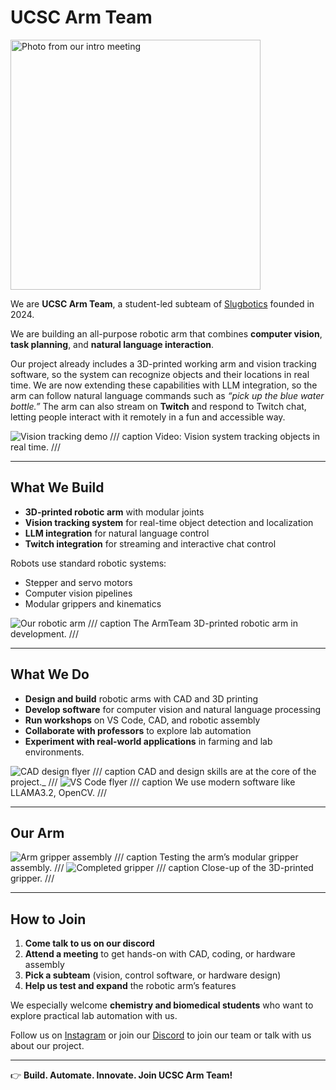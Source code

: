# UCSC Arm Team

<img src="/assets/images/projects/armteam/Armteam%202024%20into%20meeting.jpg" alt="Photo from our intro meeting" width="400" class="center">

We are **UCSC Arm Team**, a student-led subteam of [Slugbotics](../index.md)
founded in 2024.

We are building an all-purpose robotic arm that combines **computer vision**,
**task planning**, and **natural language interaction**.

Our project already includes a 3D-printed working arm and vision tracking
software, so the system can recognize objects and their locations in real time.
We are now extending these capabilities with LLM integration, so the arm can
follow natural language commands such as _“pick up the blue water bottle.”_ The
arm can also stream on **Twitch** and respond to Twitch chat, letting people
interact with it remotely in a fun and accessible way.

<img src="/assets/images/projects/armteam/armteam%20arm%20tracking.mov" alt="Vision tracking demo" class="center">
/// caption
Video: Vision system tracking objects in real time.
///

---

## What We Build

- **3D-printed robotic arm** with modular joints
- **Vision tracking system** for real-time object detection and localization
- **LLM integration** for natural language control
- **Twitch integration** for streaming and interactive chat control

Robots use standard robotic systems:

- Stepper and servo motors
- Computer vision pipelines
- Modular grippers and kinematics

<img src="/assets/images/projects/armteam/Armteam%20arm.jpg" alt="Our robotic arm" class="center">
/// caption
The ArmTeam 3D-printed robotic arm in development. 
///

---

## What We Do

- **Design and build** robotic arms with CAD and 3D printing
- **Develop software** for computer vision and natural language processing
- **Run workshops** on VS Code, CAD, and robotic assembly
- **Collaborate with professors** to explore lab automation
- **Experiment with real-world applications** in farming and lab environments.

<img src="/assets/images/projects/armteam/armteam%20CAD%20flyer.png" alt="CAD design flyer" class="center">
/// caption
CAD and design skills are at the core of the project._
///

<img src="/assets/images/projects/armteam/Armteam%20vscode%20flyer.png" alt="VS Code flyer" class="center">
/// caption
We use modern software like LLAMA3.2, OpenCV.
///

---

## Our Arm

<img src="/assets/images/projects/armteam/Armteam%20gripper%20assembily.jpg" alt="Arm gripper assembly" class="center">
/// caption
Testing the arm’s modular gripper assembly.
///

<img src="/assets/images/projects/armteam/Armteam%20gripper.jpg" alt="Completed gripper" class="center">
/// caption
Close-up of the 3D-printed gripper.
///

---

## How to Join

1. **Come talk to us on our discord**
2. **Attend a meeting** to get hands-on with CAD, coding, or hardware assembly
3. **Pick a subteam** (vision, control software, or hardware design)
4. **Help us test and expand** the robotic arm’s features

We especially welcome **chemistry and biomedical students** who want to explore
practical lab automation with us.

Follow us on [Instagram](https://www.instagram.com/slugbotics/) or join our
[Discord](http://discord.slugbotics.com/) to join our team or talk with us about
our project.

---

👉 **Build. Automate. Innovate. Join UCSC Arm Team!**
